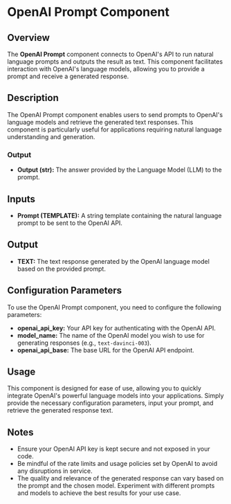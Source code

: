 # OpenAI Prompt Component

## Overview

The **OpenAI Prompt** component connects to OpenAI's API to run natural language prompts and outputs the result as text. This component facilitates interaction with OpenAI's language models, allowing you to provide a prompt and receive a generated response.

## Description

The OpenAI Prompt component enables users to send prompts to OpenAI's language models and retrieve the generated text responses. This component is particularly useful for applications requiring natural language understanding and generation.

### Output

- **Output (str):** The answer provided by the Language Model (LLM) to the prompt.

## Inputs

- **Prompt (TEMPLATE):** A string template containing the natural language prompt to be sent to the OpenAI API.

## Output

- **TEXT:** The text response generated by the OpenAI language model based on the provided prompt.

## Configuration Parameters

To use the OpenAI Prompt component, you need to configure the following parameters:

- **openai_api_key:** Your API key for authenticating with the OpenAI API.
- **model_name:** The name of the OpenAI model you wish to use for generating responses (e.g., `text-davinci-003`).
- **openai_api_base:** The base URL for the OpenAI API endpoint.

## Usage

This component is designed for ease of use, allowing you to quickly integrate OpenAI's powerful language models into your applications. Simply provide the necessary configuration parameters, input your prompt, and retrieve the generated response text.

## Notes

- Ensure your OpenAI API key is kept secure and not exposed in your code.
- Be mindful of the rate limits and usage policies set by OpenAI to avoid any disruptions in service.
- The quality and relevance of the generated response can vary based on the prompt and the chosen model. Experiment with different prompts and models to achieve the best results for your use case.